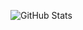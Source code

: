 
![GitHub Stats](https://github-readme-stats.vercel.app/api?username=denzilsuares-pp&theme=chartreuse-dark)
